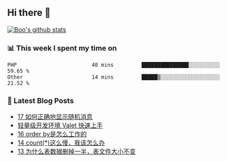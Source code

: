 ## Hi there 👋

[![Boo's github stats](https://github-readme-stats.vercel.app/api?username=0xAiKang)](https://github.com/anuraghazra/github-readme-stats)

<!-- [![Most Used Langs](https://github-readme-stats.vercel.app/api/top-langs/?username=0xAiKang)](https://github.com/anuraghazra/github-readme-stats) -->

### 📊 This week I spent my time on
<!--START_SECTION:waka-->

```text
PHP                        40 mins         ███████████████░░░░░░░░░░   59.65 %
Other                      14 mins         █████▒░░░░░░░░░░░░░░░░░░░   21.52 %
```

<!--END_SECTION:waka-->

### 📕 Latest Blog Posts
<!-- BLOG-POST-LIST:START -->
- [17 如何正确地显示随机消息](https://www.0x2beace.com/how-to-display-random-messages-correctly/)
- [轻量级开发环境 Valet 快速上手](https://www.0x2beace.com/get-started-quickly-with-the-lightweight-development-environment-valet/)
- [16 order by是怎么工作的](https://www.0x2beace.com/how-does-order-by-work/)
- [14 count&lpar;*&rpar;这么慢，我该怎么办](https://www.0x2beace.com/count-is-so-slow-what-should-i-do/)
- [13 为什么表数据删掉一半，表文件大小不变](https://www.0x2beace.com/why-is-half-of-the-table-data-deleted-but-the-table-file-size-remains-the-same/)
<!-- BLOG-POST-LIST:END -->


